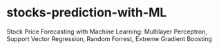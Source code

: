 # stocks-prediction-with-ML
Stock Price Forecasting with Machine Learning: Multilayer Perceptron, Support Vector Regression, Random Forrest, Extreme Gradient Boosting
